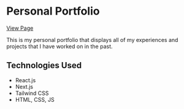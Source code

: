 # Personal Portfolio

[View Page](https://zhiyangg.github.io/website/)

This is my personal portfolio that displays all of my experiences and projects that I have worked on in the past. 

## Technologies Used
* React.js
* Next.js
* Tailwind CSS
* HTML, CSS, JS